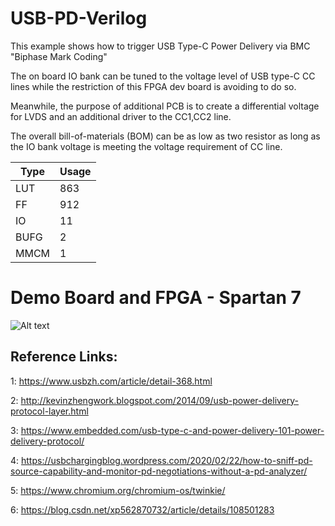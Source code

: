 # USB-PD-Verilog

This example shows how to trigger USB Type-C Power Delivery via BMC "Biphase Mark Coding"

The on board IO bank can be tuned to the voltage level of USB type-C CC lines while the restriction of this FPGA dev board is avoiding to do so.

Meanwhile, the purpose of additional PCB is to create a differential voltage for LVDS and an additional driver to the CC1,CC2 line.

The overall bill-of-materials (BOM) can be as low as two resistor as long as the IO bank voltage is meeting the voltage requirement of CC line.

| Type	| Usage |
|-------|-------|
| LUT	| 863	|
| FF	| 912	|
| IO	| 11	|
| BUFG	| 2	|
| MMCM	| 1	|

# Demo Board and FPGA - Spartan 7

![Alt text](image/demo.JPG?raw=true "Title")

## Reference Links:
1: https://www.usbzh.com/article/detail-368.html

2: http://kevinzhengwork.blogspot.com/2014/09/usb-power-delivery-protocol-layer.html

3: https://www.embedded.com/usb-type-c-and-power-delivery-101-power-delivery-protocol/

4: https://usbchargingblog.wordpress.com/2020/02/22/how-to-sniff-pd-source-capability-and-monitor-pd-negotiations-without-a-pd-analyzer/

5: https://www.chromium.org/chromium-os/twinkie/

6: https://blog.csdn.net/xp562870732/article/details/108501283
